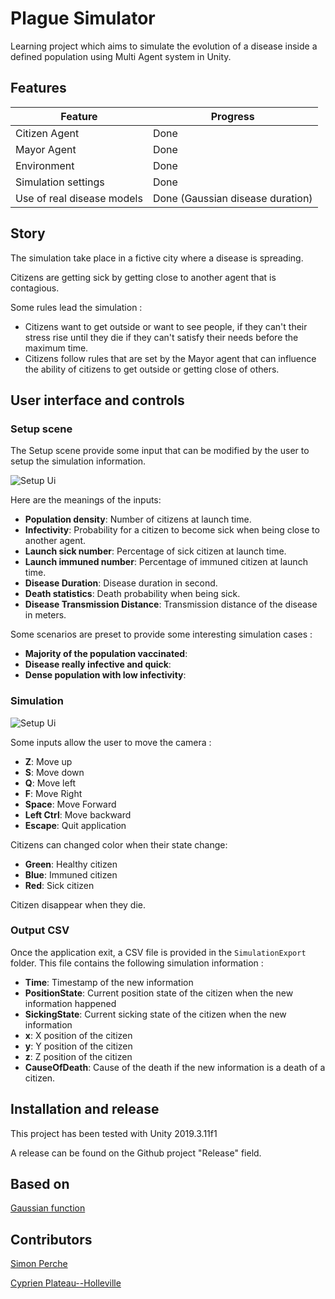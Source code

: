 ﻿# Plague Simulator

Learning project which aims to simulate the evolution of a disease inside 
a defined population using Multi Agent system in Unity.

## Features

| Feature                    | Progress                                                       |
|----------------------------|----------------------------------------------------------------|
| Citizen Agent              | Done                                                           |
| Mayor Agent                | Done                                                           |
| Environment                | Done                                                           |
| Simulation settings        | Done                                                           |
| Use of real disease models | Done (Gaussian disease duration)                               |

## Story

The simulation take place in a fictive city where a disease is spreading. 

Citizens are getting sick by getting close to another agent that is contagious.

Some rules lead the simulation :

- Citizens want to get outside or want to see people, if they can't their 
stress rise until they die if they can't satisfy their needs before the maximum
time.
- Citizens follow rules that are set by the Mayor agent that can influence
the ability of citizens to get outside or getting close of others.

## User interface and controls

### Setup scene

The Setup scene provide some input that can be modified by the user to setup the 
simulation information.

![Setup Ui](readmefiles/SetupUi.png)

Here are the meanings of the inputs:

- __Population density__: Number of citizens at launch time.
- __Infectivity__: Probability for a citizen to become sick when being close to another agent.
- __Launch sick number__: Percentage of sick citizen at launch time.
- __Launch immuned number__: Percentage of immuned citizen at launch time.
- __Disease Duration__: Disease duration in second.
- __Death statistics__: Death probability when being sick.
- __Disease Transmission Distance__: Transmission distance of the disease in meters.

Some scenarios are preset to provide some interesting simulation cases :

- __Majority of the population vaccinated__:
- __Disease really infective and quick__:
- __Dense population with low infectivity__:

### Simulation

![Setup Ui](readmefiles/SimulationScene.png)

Some inputs allow the user to move the camera :

- __Z__: Move up
- __S__: Move down
- __Q__: Move left
- __F__: Move Right
- __Space__: Move Forward
- __Left Ctrl__: Move backward
- __Escape__: Quit application

Citizens can changed color when their state change:

- __Green__: Healthy citizen
- __Blue__: Immuned citizen
- __Red__: Sick citizen

Citizen disappear when they die.

### Output CSV

Once the application exit, a CSV file is provided in the `SimulationExport` folder. This file contains
the following simulation information :

- __Time__: Timestamp of the new information
- __PositionState__: Current position state of the citizen when the new information happened
- __SickingState__: Current sicking state of the citizen when the new information
- __x__: X position of the citizen
- __y__: Y position of the citizen
- __z__: Z position of the citizen
- __CauseOfDeath__: Cause of the death if the new information is a death of a citizen.

## Installation and release

This project has been tested with Unity 2019.3.11f1

A release can be found on the Github project "Release" field.

## Based on

[Gaussian function](https://gist.github.com/tansey/1444070) 

## Contributors

[Simon Perche](https://github.com/Solidras)

[Cyprien Plateau--Holleville](https://github.com/PlathC)